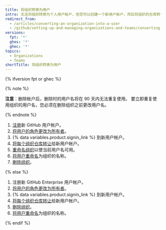 ```yaml
---
title: 将组织转换为用户
intro: 无法将组织转换为个人用户帐户，但您可以创建一个新用户帐户，然后将组织的仓库转让给该帐户。
redirect_from:
  - /articles/converting-an-organization-into-a-user
  - /github/setting-up-and-managing-organizations-and-teams/converting-an-organization-into-a-user
versions:
  fpt: '*'
  ghes: '*'
  ghec: '*'
topics:
  - Organizations
  - Teams
shortTitle: 将组织转换为用户
---
```


{% ifversion fpt or ghec %}

{% note %}

**注意**：删除帐户后，删除时的用户名将在 90 天内无法重复使用。 要立即重复使用组织的用户名，您必须在删除组织之前更改用户名。

 {% endnote %}

1. [注册](/articles/signing-up-for-a-new-github-account)新 GitHub 用户帐户。
2. [将用户的角色更改为所有者](/articles/changing-a-person-s-role-to-owner)。
3. {% data variables.product.signin_link %} 到新用户帐户。
4. [将每个组织仓库转让](/articles/how-to-transfer-a-repository)给新用户帐户。
5. [重命名组织](/account-and-profile/setting-up-and-managing-your-github-user-account/managing-user-account-settings/changing-your-github-username)以使当前用户名可用。
6. [将用户重命名](/account-and-profile/setting-up-and-managing-your-github-user-account/managing-user-account-settings/changing-your-github-username)为组织的名称。
7. [删除组织](/organizations/managing-organization-settings/deleting-an-organization-account)。


{% else %}

1. 注册新 GitHub Enterprise 用户帐户。
2. [将用户的角色更改为所有者](/articles/changing-a-person-s-role-to-owner)。
3. {% data variables.product.signin_link %} 到新用户帐户。
4. [将每个组织仓库转让](/articles/how-to-transfer-a-repository)给新用户帐户。
5. [删除组织](/articles/deleting-an-organization-account)。
6. [将用户重命名](/articles/changing-your-github-username)为组织的名称。

{% endif %}
